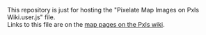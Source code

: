 This repository is just for hosting the "Pixelate Map Images on Pxls Wiki.user.js" file.<br>
Links to this file are on the [map pages on the Pxls wiki](https://wiki.pxls.space/view/Template:Maps).
